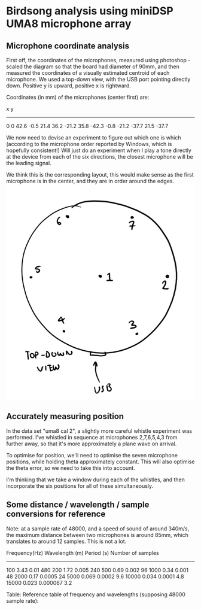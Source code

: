 # Birdsong analysis using miniDSP UMA8 microphone array

## Microphone coordinate analysis
First off, the coordinates of the microphones, measured using photoshop -
scaled the diagram so that the board had diameter of 90mm, and then
measured the coordinates of a visually estimated centroid of each
microphone. We used a top-down view, with the USB port pointing directly
down. Positive y is upward, positive x is rightward.

Coordinates (in mm) of the microphones (center first) are:

x       y
-----   -----
0       0
42.6    -0.5
21.4    36.2
-21.2   35.8
-42.3   -0.8
-21.2   -37.7
21.5    -37.7


We now need to devise an experiment to figure out which one is which
(according to the microphone order reported by Windows, which is hopefully
consistent!) Will just do an experiment when I play a tone directly at the
device from each of the six directions, the closest microphone will be the
leading signal.

We think this is the corresponding layout, this would make sense as the
first microphone is in the center, and they are in order around the edges.
![layout](uma8layout.png)

## Accurately measuring position
In the data set "uma8 cal 2", a slightly more careful whistle experiment
was performed. I've whistled in sequence at microphones 2,7,6,5,4,3 from
further away, so that it's more approximately a plane wave on arrival.

To optimise for position, we'll need to optimise the seven microphone
positions, while holding theta approximately constant. This will also
optimise the theta error, so we need to take this into account.

I'm thinking that we take a window during each of the whistles, and then
incorporate the six positions for all of these simultaneously.

## Some distance / wavelength / sample conversions for reference

Note: at a sample rate of 48000, and a speed of sound of around 340m/s, the
maximum distance between two microphones is around 85mm, which translates
to around 12 samples. This is not a lot.

Frequency(Hz)   Wavelength (m)  Period (s)  Number of samples
-------------   --------------  ----------  -----------------
100             3.43            0.01        480
200             1.72            0.005       240
500             0.69            0.002       96
1000            0.34            0.001       48
2000            0.17            0.0005      24
5000            0.069           0.0002      9.6
10000           0.034           0.0001      4.8
15000           0.023           0.000067    3.2

Table: Reference table of frequency and wavelengths (supposing 48000 sample rate):


